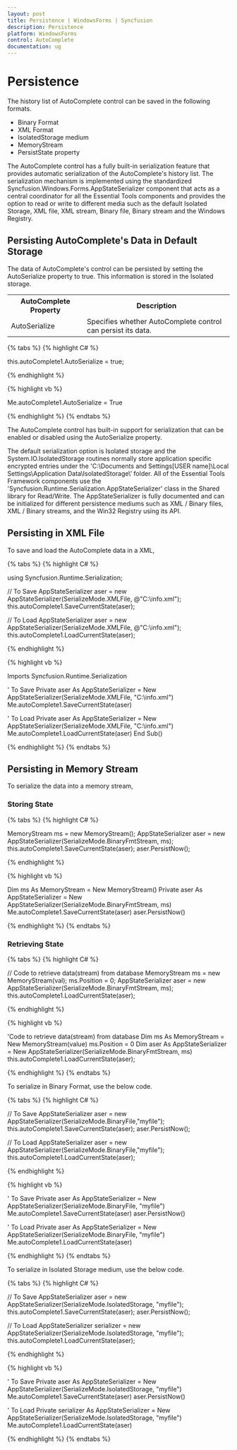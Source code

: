 ```yaml
---
layout: post
title: Persistence | WindowsForms | Syncfusion
description: Persistence
platform: WindowsForms
control: AutoComplete
documentation: ug
---
```


# Persistence

The history list of AutoComplete control can be saved in the following formats.

* Binary Format
* XML Format
* IsolatedStorage medium
* MemoryStream
* PersistState property

The AutoComplete control has a fully built-in serialization feature that provides automatic serialization of the AutoComplete's history list.  The serialization mechanism is implemented using the standardized Syncfusion.Windows.Forms.AppStateSerializer component that acts as a central coordinator for all the Essential Tools components and provides the option to read or write to different media such as the default Isolated Storage, XML file, XML stream, Binary file, Binary stream and the Windows Registry.

## Persisting AutoComplete's Data in Default Storage 

The data of AutoComplete's control can be persisted by setting the AutoSerialize property to true. This information is stored in the Isolated storage.

<table>
<tr>
<th>
AutoComplete Property</th><th>
Description</th></tr>
<tr>
<td>
AutoSerialize</td><td>
Specifies whether AutoComplete control can persist its data.</td></tr>
</table>

{% tabs %}
{% highlight C# %}

this.autoComplete1.AutoSerialize = true;

{% endhighlight %}

{% highlight vb %}

Me.autoComplete1.AutoSerialize = True

{% endhighlight %}
{% endtabs %}

The AutoComplete control has built-in support for serialization that can be enabled or disabled using the AutoSerialize property. 

The default serialization option is Isolated storage and the System.IO.IsolatedStorage routines normally store application specific encrypted entries under the 'C:\Documents and Settings\[USER name]\Local Settings\Application Data\IsolatedStorage\’ folder. All of the Essential Tools Framework components use the 'Syncfusion.Runtime.Serialization.AppStateSerializer' class in the Shared library for Read/Write. The AppStateSerializer is fully documented and can be initialized for different persistence mediums such as XML / Binary files, XML / Binary streams, and the Win32 Registry using its API.

## Persisting in XML File

To save and load the AutoComplete data in a XML,

{% tabs %}
{% highlight C# %}

using Syncfusion.Runtime.Serialization;

// To Save
AppStateSerializer aser = new AppStateSerializer(SerializeMode.XMLFile, @"C:\info.xml");
this.autoComplete1.SaveCurrentState(aser);

// To Load
AppStateSerializer aser = new AppStateSerializer(SerializeMode.XMLFile, @"C:\info.xml");
this.autoComplete1.LoadCurrentState(aser);

{% endhighlight %}

{% highlight vb %}

Imports Syncfusion.Runtime.Serialization

' To Save
Private aser As AppStateSerializer = New AppStateSerializer(SerializeMode.XMLFile, "C:\info.xml")
Me.autoComplete1.SaveCurrentState(aser)

' To Load
Private aser As AppStateSerializer = New AppStateSerializer(SerializeMode.XMLFile, "C:\info.xml")
Me.autoComplete1.LoadCurrentState(aser)
End Sub()

{% endhighlight %}
{% endtabs %}

## Persisting in Memory Stream

To serialize the data into a memory stream,

### Storing State

{% tabs %}
{% highlight C# %}

MemoryStream ms = new MemoryStream();
AppStateSerializer aser = new AppStateSerializer(SerializeMode.BinaryFmtStream, ms);
this.autoComplete1.SaveCurrentState(aser);
aser.PersistNow();

{% endhighlight %}

{% highlight vb %}

Dim ms As MemoryStream = New MemoryStream()
Private aser As AppStateSerializer = New AppStateSerializer(SerializeMode.BinaryFmtStream, ms)
Me.autoComplete1.SaveCurrentState(aser)
aser.PersistNow()

{% endhighlight %}
{% endtabs %}

### Retrieving State

{% tabs %}
{% highlight C# %}

// Code to retrieve data(stream) from database
MemoryStream ms = new MemoryStream(val);
ms.Position = 0;
AppStateSerializer aser = new AppStateSerializer(SerializeMode.BinaryFmtStream, ms);
this.autoComplete1.LoadCurrentState(aser);

{% endhighlight %}

{% highlight vb %}

'Code to retrieve data(stream) from database
Dim ms As MemoryStream = New MemoryStream(value)
ms.Position = 0
Dim aser As AppStateSerializer = New AppStateSerializer(SerializeMode.BinaryFmtStream, ms)
this.autoComplete1.LoadCurrentState(aser);

{% endhighlight %}
{% endtabs %}

 To serialize in Binary Format, use the below code.

{% tabs %}
{% highlight C# %}

// To Save
AppStateSerializer aser = new AppStateSerializer(SerializeMode.BinaryFile,"myfile");
this.autoComplete1.SaveCurrentState(aser);
aser.PersistNow();

// To Load
AppStateSerializer aser = new AppStateSerializer(SerializeMode.BinaryFile,"myfile");
this.autoComplete1.LoadCurrentState(aser);

{% endhighlight %}

{% highlight vb %}

' To Save
Private aser As AppStateSerializer = New AppStateSerializer(SerializeMode.BinaryFile, "myfile")
Me.autoComplete1.SaveCurrentState(aser)
aser.PersistNow()

' To Load
Private aser As AppStateSerializer = New AppStateSerializer(SerializeMode.BinaryFile, "myfile")
Me.autoComplete1.LoadCurrentState(aser)

{% endhighlight %}
{% endtabs %}

To serialize in Isolated Storage medium, use the below code.

{% tabs %}
{% highlight C# %}

// To Save
AppStateSerializer aser = new AppStateSerializer(SerializeMode.IsolatedStorage, "myfile");
this.autoComplete1.SaveCurrentState(aser);
aser.PersistNow();

// To Load
AppStateSerializer serializer = new AppStateSerializer(SerializeMode.IsolatedStorage, "myfile");
this.autoComplete1.LoadCurrentState(aser);

{% endhighlight %}

{% highlight vb %}

' To Save
Private aser As AppStateSerializer = New AppStateSerializer(SerializeMode.IsolatedStorage, "myfile")
Me.autoComplete1.SaveCurrentState(aser)
aser.PersistNow()

' To Load
Private serializer As AppStateSerializer = New AppStateSerializer(SerializeMode.IsolatedStorage, "myfile")
Me.autoComplete1.LoadCurrentState(aser)

{% endhighlight %}
{% endtabs %}

